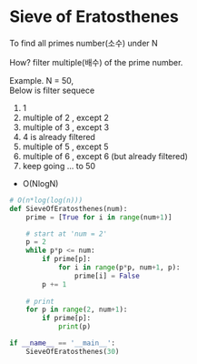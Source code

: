 # Sieve of Eratosthenes 

To find all primes number(소수) under N

How? filter multiple(배수) of the prime number.

Example. N = 50,  
Below is filter sequece
1. 1
2. multiple of 2 , except 2
3. multiple of 3 , except 3
4. 4 is already filtered
5. multiple of 5 , except 5
6. multiple of 6 , except 6 (but already filtered)
7. keep going ... to 50

- O(NlogN)


```python
# O(n*log(log(n)))
def SieveOfEratosthenes(num):
    prime = [True for i in range(num+1)]

    # start at 'num = 2'
    p = 2
    while p*p <= num:
        if prime[p]:
            for i in range(p*p, num+1, p):
                prime[i] = False 
        p += 1
    
    # print 
    for p in range(2, num+1):
        if prime[p]:
            print(p)

if __name__ == '__main__':
    SieveOfEratosthenes(30)
```